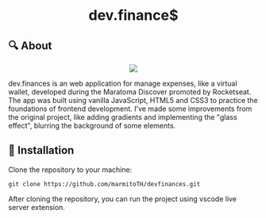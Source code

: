<h1 align='center'>dev.finance$</h1>

## 🔍 About

<p align='center'>
  <img src='https://user-images.githubusercontent.com/25598040/108247784-dcff7f00-7131-11eb-880e-de5d11185e78.png'>
</p>

dev.finances is an web application for manage expenses, like a virtual wallet, developed during the Maratoma Discover promoted by Rocketseat. The app was built using vanilla JavaScript, HTML5 and CSS3 to practice the foundations of frontend development. I've made some improvements from the original project, like adding gradients and implementing the "glass effect", blurring the background of some elements.

## 🔌 Installation

Clone the repository to your machine:

`git clone https://github.com/marmitoTH/devfinances.git`

After cloning the repository, you can run the project using vscode live server extension.
